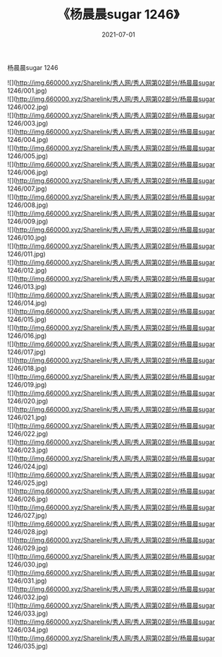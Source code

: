 ﻿---
layout: post
title:  《杨晨晨sugar 1246》
date:   2021-07-01
img: http://img.660000.xyz/Sharelink/秀人网/秀人网第02部分/杨晨晨sugar 1246/000.jpg
categories: [美女, 清纯, 唯美]
---

杨晨晨sugar 1246

  ![](http://img.660000.xyz/Sharelink/秀人网/秀人网第02部分/杨晨晨sugar 1246/001.jpg) <br> ![](http://img.660000.xyz/Sharelink/秀人网/秀人网第02部分/杨晨晨sugar 1246/002.jpg) <br> ![](http://img.660000.xyz/Sharelink/秀人网/秀人网第02部分/杨晨晨sugar 1246/003.jpg) <br> ![](http://img.660000.xyz/Sharelink/秀人网/秀人网第02部分/杨晨晨sugar 1246/004.jpg) <br> ![](http://img.660000.xyz/Sharelink/秀人网/秀人网第02部分/杨晨晨sugar 1246/005.jpg) <br> ![](http://img.660000.xyz/Sharelink/秀人网/秀人网第02部分/杨晨晨sugar 1246/006.jpg) <br> ![](http://img.660000.xyz/Sharelink/秀人网/秀人网第02部分/杨晨晨sugar 1246/007.jpg) <br> ![](http://img.660000.xyz/Sharelink/秀人网/秀人网第02部分/杨晨晨sugar 1246/008.jpg) <br> ![](http://img.660000.xyz/Sharelink/秀人网/秀人网第02部分/杨晨晨sugar 1246/009.jpg) <br> ![](http://img.660000.xyz/Sharelink/秀人网/秀人网第02部分/杨晨晨sugar 1246/010.jpg) <br> ![](http://img.660000.xyz/Sharelink/秀人网/秀人网第02部分/杨晨晨sugar 1246/011.jpg) <br> ![](http://img.660000.xyz/Sharelink/秀人网/秀人网第02部分/杨晨晨sugar 1246/012.jpg) <br> ![](http://img.660000.xyz/Sharelink/秀人网/秀人网第02部分/杨晨晨sugar 1246/013.jpg) <br> ![](http://img.660000.xyz/Sharelink/秀人网/秀人网第02部分/杨晨晨sugar 1246/014.jpg) <br> ![](http://img.660000.xyz/Sharelink/秀人网/秀人网第02部分/杨晨晨sugar 1246/015.jpg) <br> ![](http://img.660000.xyz/Sharelink/秀人网/秀人网第02部分/杨晨晨sugar 1246/016.jpg) <br> ![](http://img.660000.xyz/Sharelink/秀人网/秀人网第02部分/杨晨晨sugar 1246/017.jpg) <br> ![](http://img.660000.xyz/Sharelink/秀人网/秀人网第02部分/杨晨晨sugar 1246/018.jpg) <br> ![](http://img.660000.xyz/Sharelink/秀人网/秀人网第02部分/杨晨晨sugar 1246/019.jpg) <br> ![](http://img.660000.xyz/Sharelink/秀人网/秀人网第02部分/杨晨晨sugar 1246/020.jpg) <br> ![](http://img.660000.xyz/Sharelink/秀人网/秀人网第02部分/杨晨晨sugar 1246/021.jpg) <br> ![](http://img.660000.xyz/Sharelink/秀人网/秀人网第02部分/杨晨晨sugar 1246/022.jpg) <br> ![](http://img.660000.xyz/Sharelink/秀人网/秀人网第02部分/杨晨晨sugar 1246/023.jpg) <br> ![](http://img.660000.xyz/Sharelink/秀人网/秀人网第02部分/杨晨晨sugar 1246/024.jpg) <br> ![](http://img.660000.xyz/Sharelink/秀人网/秀人网第02部分/杨晨晨sugar 1246/025.jpg) <br> ![](http://img.660000.xyz/Sharelink/秀人网/秀人网第02部分/杨晨晨sugar 1246/026.jpg) <br> ![](http://img.660000.xyz/Sharelink/秀人网/秀人网第02部分/杨晨晨sugar 1246/027.jpg) <br> ![](http://img.660000.xyz/Sharelink/秀人网/秀人网第02部分/杨晨晨sugar 1246/028.jpg) <br> ![](http://img.660000.xyz/Sharelink/秀人网/秀人网第02部分/杨晨晨sugar 1246/029.jpg) <br> ![](http://img.660000.xyz/Sharelink/秀人网/秀人网第02部分/杨晨晨sugar 1246/030.jpg) <br> ![](http://img.660000.xyz/Sharelink/秀人网/秀人网第02部分/杨晨晨sugar 1246/031.jpg) <br> ![](http://img.660000.xyz/Sharelink/秀人网/秀人网第02部分/杨晨晨sugar 1246/032.jpg) <br> ![](http://img.660000.xyz/Sharelink/秀人网/秀人网第02部分/杨晨晨sugar 1246/033.jpg) <br> ![](http://img.660000.xyz/Sharelink/秀人网/秀人网第02部分/杨晨晨sugar 1246/034.jpg) <br> ![](http://img.660000.xyz/Sharelink/秀人网/秀人网第02部分/杨晨晨sugar 1246/035.jpg) <br>